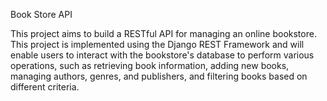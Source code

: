 Book Store API

This project aims to build a RESTful API for managing an online bookstore. This project is implemented using the Django REST Framework and will enable users to interact with the bookstore's database to perform various operations, such as retrieving book information, adding new books, managing authors, genres, and publishers, and filtering books based on different criteria.

